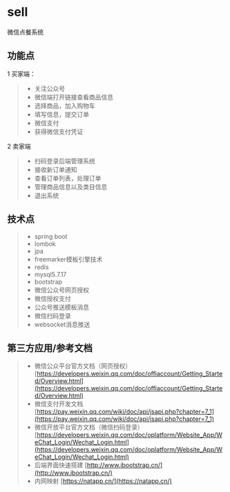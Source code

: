 # sell
微信点餐系统
## 功能点
1 买家端：
> - 关注公众号
> - 微信端打开链接查看商品信息
> - 选择商品，加入购物车
> - 填写信息，提交订单
> - 微信支付
> - 获得微信支付凭证

2 卖家端
> - 扫码登录后端管理系统
> - 接收新订单通知
> - 查看订单列表，处理订单
> - 管理商品信息以及类目信息
> - 退出系统

## 技术点
> - spring boot
> - lombok
> - jpa
> - freemarker模板引擎技术
> - redis
> - mysql5.7.17
> - bootstrap
> - 微信公众号网页授权
> - 微信授权支付
> - 公众号推送模板消息
> - 微信扫码登录
> - websocket消息推送

## 第三方应用/参考文档
> - 微信公众平台官方文档（网页授权） [https://developers.weixin.qq.com/doc/offiaccount/Getting_Started/Overview.html](https://developers.weixin.qq.com/doc/offiaccount/Getting_Started/Overview.html)
> - 微信支付开发文档 [https://pay.weixin.qq.com/wiki/doc/api/jsapi.php?chapter=7_1](https://pay.weixin.qq.com/wiki/doc/api/jsapi.php?chapter=7_1)
> - 微信开放平台官方文档（微信扫码登录） [https://developers.weixin.qq.com/doc/oplatform/Website_App/WeChat_Login/Wechat_Login.html](https://developers.weixin.qq.com/doc/oplatform/Website_App/WeChat_Login/Wechat_Login.html)
> - 后端界面快速搭建 [http://www.ibootstrap.cn/](http://www.ibootstrap.cn/)
> - 内网映射 [https://natapp.cn/](https://natapp.cn/)


